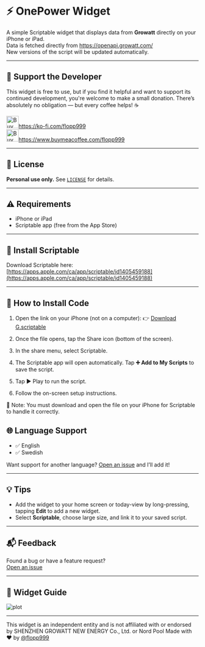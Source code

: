 # ⚡️ OnePower Widget

A simple Scriptable widget that displays data from **Growatt** directly on your iPhone or iPad.  
Data is fetched directly from https://openapi.growatt.com/  
New versions of the script will be updated automatically.  

---

## 💖 Support the Developer

This widget is free to use, but if you find it helpful and want to support its continued development, you're welcome to make a small donation.
There’s absolutely no obligation — but every coffee helps! ☕

<a href="https://ko-fi.com/flopp999" target="_blank">
  <img src="https://github.githubassets.com/assets/ko_fi-53a60c17e75c.svg" width="32" height="32" alt="Buy me a coffee">https://ko-fi.com/flopp999
</a>
<br>
<a href="https://www.buymeacoffee.com/flopp999" target="_blank">
  <img src="https://cdn.buymeacoffee.com/static/prod/9.7.2/build/assets/apple-icon-57x57-36252584.png" width="32" height="32" alt="Buy me a coffee">https://www.buymeacoffee.com/flopp999
</a>   

---

## 📄 License

**Personal use only.** See [`LICENSE`](LICENSE) for details.

---

## ⚠️ Requirements

- iPhone or iPad  
- Scriptable app (free from the App Store)

---

## 📲 Install Scriptable

Download Scriptable here:  
[https://apps.apple.com/ca/app/scriptable/id1405459188](https://apps.apple.com/ca/app/scriptable/id1405459188)

---

## 🔧 How to Install Code

1. Open the link on your iPhone (not on a computer):
👉 [Download G.scriptable](https://github.com/flopp999/Scriptable-OnePower/releases/latest/download/G.scriptable)

2. Once the file opens, tap the Share icon (bottom of the screen).

3. In the share menu, select Scriptable.

4. The Scriptable app will open automatically. Tap **➕ Add to My Scripts** to save the script.

5. Tap ▶️ Play to run the script.

6. Follow the on-screen setup instructions.

📝 Note: You must download and open the file on your iPhone for Scriptable to handle it correctly.

## 🌐 Language Support

- ✅ English  
- ✅ Swedish  

Want support for another language? [Open an issue](https://github.com/flopp999/Scriptable-OnePower/issues) and I’ll add it!

---

## 💡 Tips

- Add the widget to your home screen or today-view by long-pressing, tapping **Edit** to add a new widget.
- Select **Scriptable**, choose large size, and link it to your saved script.

---

## 📬 Feedback

Found a bug or have a feature request?  
[Open an issue](https://github.com/flopp999/Scriptable-OnePower/issues)

---

## 🧩 Widget Guide

![plot](Scriptable-OnePower.jpg)

---
This widget is an independent entity and is not affiliated with or endorsed by SHENZHEN GROWATT NEW ENERGY Co., Ltd. or Nord Pool
Made with ❤️ by [@flopp999](https://github.com/flopp999)

